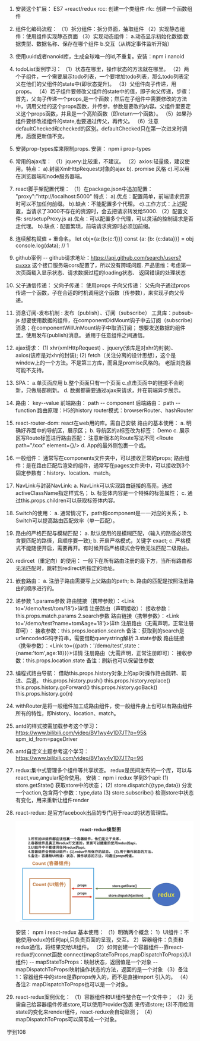 1. 安装这个扩展： ES7 +react/redux 
    rcc: 创建一个类组件
    rfc: 创建一个函数组件
    
2. 组件化编码流程：
    （1）拆分组件：拆分界面，抽取组件
    （2）实现静态组件：使用组件实现静态页面
    （3）实现动态组件：
        a.动态显示初始化数据:数据类型、数据名称、保存在哪个组件
        b.交互（从绑定事件监听开始）
    
3. 使用uuid或者nanoid库，生成全球唯一的id,不重复。安装：npm i nanoid

4. todoList案例学习：
    （1）状态在哪里，操作状态的方法就在哪里。
    （2）两个子组件，一个需要展示todo列表，一个要增加todo列表，那么todo列表定义在他们的父组件的state中(即状态提升)。
    （3）父组件向子传递，用props。
    （4）若子组件要修改父组件的state中的值，即子向父传递，步骤：首先，父向子传递一个props,是一个函数；然后在子组件中需要修改的方法中，调用父给的这个props函数，并传参，参数是要改的内容。父组件里要定义这个props函数，并且是一个高阶函数（即return一个函数）。
    （5）如果孙组件要修改祖组件的state,也要通过传父，再传父。
    （6）注意defaultChecked和checked的区别。defaultChecked只在第一次进来时调用，后面更新值不变。
    
5. 安装prop-types库来限制props. 安装： npm i prop-types

6. 常用的ajax库：
    （1）jquery:比较重，不建议。
    （2）axios:轻量级，建议使用。特点：
        a).封装XmlHttpRequest对象的ajax
        b). promise 风格
        c).可以用在浏览器端和node服务器端。
    
7. react脚手架配置代理：
    （1）在package.json中追加配置： "proxy":"http://localhost:5000"
        特点：
        a).优点：配置简单，前端请求资源时可以不加任何前缀。
        b).缺点：不能配置多个代理。
        c).工作方式：上述配置，当请求了3000不存在的资源时，会去把请求转发给5000.
    （2）配置文件: src/setupProxy.js 
        a).优点：可以配置多个代理，可以灵活的控制请求是否走代理。
        b).缺点：配置繁琐，前端请求资源时必须加前缀。
    
8. 连续解构赋值 + 重命名。
    let obj={a:{b:{c:1}}}
    const {a: {b: {c:data}}} = obj
    console.log(data);  // 1
    
9. github案例 -- github请求地址：https://api.github.com/search/users?q=xxx  这个接口服务端cors配置了，所以没有跨域问题. 
    产品思维：考虑第一次页面载入显示状态、请求数据过程的loading状态、 返回错误的处理状态
    
10. 父子通信传递：
    父向子传递： 使用props
    子向父传递： 父先向子通过props传递一个函数，子在合适的时机调用这个函数（传参数），来实现子向父传递。
    
11. 消息订阅-发布机制 : 发布（publish）、订阅（subscribe）
    工具库：pubsub-js
    想要使用数据的组件，在componentDidMount钩子中去订阅（subscribe）消息；在componentWillUnMount钩子中取消订阅；
    想要发送数据的组件里，使用发布(publish)消息。
    适用于任意组件之间通信。
    
12. ajax请求： 
    (1) xhr(xmlHttpRequest) 、jquery(该库是对xhr的封装)、axios(该库是对xhr的封装);
    (2) fetch（关注分离的设计思想），这个是window上的一个方法。不是第三方库，而且是promise风格的。 老版浏览器可能不支持。
    
13. SPA： 
    a.单页面应用 
    b.整个页面只有一个页面 
    c.点击页面中的链接不会刷新，只做局部刷新。
    d. 数据都需要通过ajax来请求，并在前端异步展示。
    
14. 路由： key--value
        前端路由： path -- component
        后端路由： path -- function
        路由原理：H5的history 
        router模式：browserRouter、hashRouter

15. react-router-dom: react在web用的库。需自己安装
    路由的基本使用：
    a. 明确好界面中的导航区，展示区；
    b. 导航区的a标签改为<Link>标签：
        <Link to="/xxx">Demo</Link>
    c. 展示区写Route标签进行路由匹配：
        <Route path="/xxx" component={Demo}/>
        注意新版本的Route写法不同
        <Route path="/xxx" element={<Demo/>}/>
    d. App的最外侧包裹一个<BrowserRouter>或<HashRouter>。
    
16. 一般组件： 通常写在components文件夹中，可以接收正常的props;
    路由组件：是在路由匹配后渲染的组件，通常写在pages文件夹中，可以接收到3个固定参数有：history、location、match。
    
17. NavLink与封装NavLink:
    a. NavLink可以实现路由链接的高亮，通过activeClassName指定样式名；
    b. 标签体内容是一个特殊的标签属性；
    c. 通过this.props.children可以获取标签体内容。
    
18. Switch的使用：
    a. 通常情况下，path和component是一一对应的关系；
    b. Switch可以提高路由匹配效率（单一匹配）。
    
19. 路由的严格匹配与模糊匹配：
    a. 默认使用的是模糊匹配，（输入的路径必须包含要匹配的路径，且顺序要一致);
    b. 开启严格模式，关键字 exact;
    c. 严格模式不能随便开启，需要再开。有时候开启严格模式会导致无法匹配二级路由。
    
20. redircet（重定向）的使用： 一般下在所有路由注册的最下方，当所有路由都无法匹配时，跳转到redirect所指定的地址。
    <Redirect to="/about"/>
    
21. 嵌套路由：
    a. 注册子路由需要写上父路由的path;
    b. 路由的匹配是按照注册路由的顺序进行的。
    
22. 递参数
    1.params参数
        路由链接（携带参数）：<Link to='/demo/test/tom/18'}>详情</Link>
        注册路由（声明接收）：<Route path="/demo/test/:name/:age" component={Test}/>
        接收参数：this.props.match.params
    2.search参数
        路由链接（携带参数）：<Link to='/demo/test?name=tom&age=18'}>详th</Link>
        注册路由〈无需声明，正常注册即可）：<Route path="/demo/test" component={Test}／>
        接收参数：this.props.location.search
        备注：获取到的search是ur1encodedG码字符串，需要借助querystring解析
    3.state参数
        路由链接〈携带参数）：<Link to={{path：'/demo/test',state：{name:'tom',age:18}}}>详情</Link>
        注册路由（尢需声明，正常注册即可）：<Route path="/demo/test" component={Test}/>
        接收参数：this.props.location.state
        备注：刷新也可以保留住参数
    
23. 编程式路由导航： 借助this.props.history对象上的api对操作路由跳转、前进、后退。
    this.props.history.push()
    this.props.history.replace()
    this.props.history.goForward()
    this.props.history.goBack()
    this.props.history.go(n)
    
24. withRouter是将一般组件加工成路由组件，使一般组件身上也可以有路由组件所有的特性，即history、location、match。

25. antd的样式按需加载参考这个学习： https://www.bilibili.com/video/BV1wy4y1D7JT?p=95&      spm_id_from=pageDriver

26. antd自定义主题参考这个学习： https://www.bilibili.com/video/BV1wy4y1D7JT?p=96

27. redux:集中式管理多个组件等共享状态。
    redux是民间发布的一个库，可以与react,vue,angular配合使用。
    安装： npm i redux
    学到3个api: 
        (1) store.getState() 获取store中的状态；
        (2) store.dispatch({type,data})  分发一个action,包含两个参数：type,data
        (3) store.subscribe() 检测store中状态有变化，用来重新让组件render
    
28. react-redux: 是官方facebook出品的专门用于react的状态管理库。

    ![](./picture/react-redux.png)
    
    安装： npm i react-redux
    基本使用：
        （1）明确两个概念：
            1）UI组件：不能使用redux的任何api,只负责页面的呈现，交互。
            2）容器组件：负责和redux通信，将结果交给UI组件。
        （2）如何创建一个容器组件--靠react-redux的connet函数
            connect(mapStateToProps,mapDispatchToProps)(UI组件)
                -- mapStateToProps：映射状态，返回值是一个对象
                -- mapDispatchToProps:映射操作状态的方法，返回的是一个对象
        （3）备注1：容器组件中的store是靠props传入的，而不是直接import 引入的。
        （4）备注2: mapDispatchToProps也可以是一个对象。
    
29. react-redux案例优化：
    （1）容器组件和UI组件整合在一个文件中；
    （2）无需自己给容器组件传递store,可以使用Provider包裹<App/> 来传递store;
     (3)不用检测state的变化来render组件，react-redux会自动监测；
    （4）mapDispatchToProps可以简写成一个对象。

学到108
